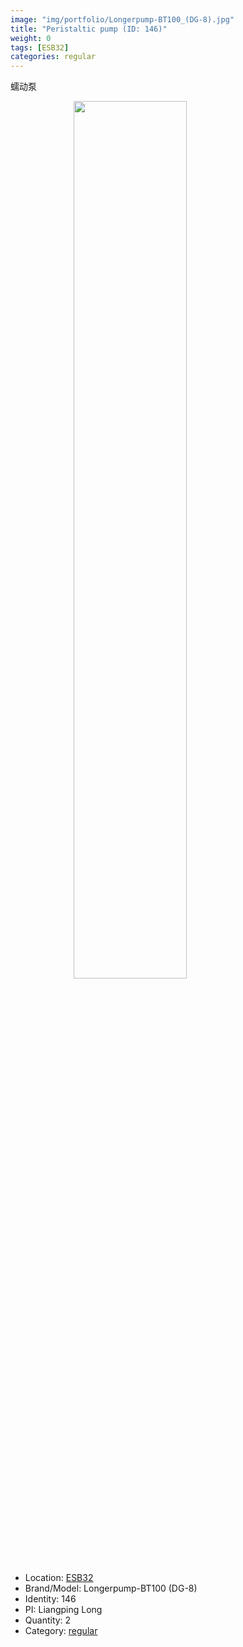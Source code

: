 ```yaml
---
image: "img/portfolio/Longerpump-BT100_(DG-8).jpg"
title: "Peristaltic pump (ID: 146)"
weight: 0
tags: [ESB32]
categories: regular
---
```


蠕动泵

<!--more-->

<img src="../../img/portfolio/Longerpump-BT100_(DG-8).jpg" width="60%" style="display: block; margin: auto;">

- Location: [ESB32](../../tags/esb32)
- Brand/Model: Longerpump-BT100 (DG-8)
- Identity: 146
- PI: Liangping Long
- Quantity: 2
- Category: [regular](../../categories/regular)






